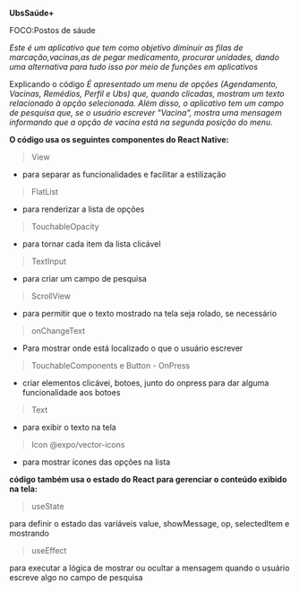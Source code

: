 **UbsSaúde+**

FOCO:Postos de sáude

*Este é um aplicativo que tem como objetivo diminuir as filas de marcação,vacinas,as de pegar medicamento, procurar unidades, dando uma alternativa para tudo isso por meio de funções em aplicativos*

Explicando o código
 *É apresentado um menu de opções (Agendamento, Vacinas, Remédios, Perfil e Ubs) que, quando clicadas, mostram um texto relacionado à opção selecionada. Além disso, o aplicativo tem um campo de pesquisa que, se o usuário escrever "Vacina", mostra uma mensagem informando que a opção de vacina está na segunda posição do menu.*

**O código usa os seguintes componentes do React Native:**

>View
* para separar as funcionalidades e facilitar a estilização

>FlatList

* para renderizar a lista de opções
>TouchableOpacity

*  para tornar cada item da lista clicável
>TextInput 

* para criar um campo de pesquisa
>ScrollView 

* para permitir que o texto mostrado na tela seja rolado, se necessário
>onChangeText

* Para mostrar onde está localizado o que o usuário escrever 
>TouchableComponents e Button - OnPress

*  criar elementos clicávei, botoes, junto do onpress para dar alguma funcionalidade aos botoes
>Text 

* para exibir o texto na tela
>Icon 
@expo/vector-icons
* para mostrar ícones das opções na lista

**código também usa o estado do React para gerenciar o conteúdo exibido na tela:**

>useState 

para definir o estado das variáveis value, showMessage, op, selectedItem e mostrando

>useEffect

 para executar a lógica de mostrar ou ocultar a mensagem quando o usuário escreve algo no campo de pesquisa
